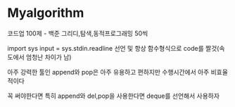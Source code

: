 # Myalgorithm

코드업 100제 - 백준 그리디,탐색,동적프로그래밍 50씩


import sys
input = sys.stdin.readline
선언 및 항상 함수형식으로 code를 짤것(속도에서 엄청난 차이가 남)

아주 강력한 툴인 append와 pop은 아주 유용하고 편하지만
수행시간에서 아주 비효율적이다

꼭 써야한다면 특히 append와 del,pop을 사용한다면
deque를 선언해서 사용하자